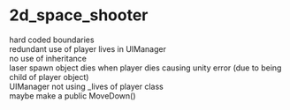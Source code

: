 # 2d_space_shooter
hard coded boundaries  
redundant use of player lives in UIManager  
no use of inheritance  
laser spawn object dies when player dies causing unity error (due to being child of player object)  
UIManager not using _lives of player class  
maybe make a public MoveDown()